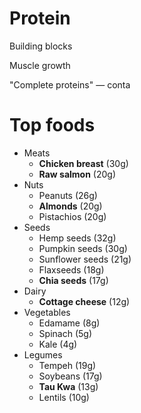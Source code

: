 # Protein

Building blocks

Muscle growth

"Complete proteins" — conta

# Top foods

* Meats
    * **Chicken breast** (30g)
    * **Raw salmon** (20g)
* Nuts
    * Peanuts (26g)
    * **Almonds** (20g)
    * Pistachios (20g)
* Seeds
    * Hemp seeds (32g)
    * Pumpkin seeds (30g)
    * Sunflower seeds (21g)
    * Flaxseeds (18g)
    * **Chia seeds** (17g)
* Dairy
    * **Cottage cheese** (12g)
* Vegetables
    * Edamame (8g)
    * Spinach (5g)
    * Kale (4g)
* Legumes
    * Tempeh (19g)
    * Soybeans (17g)
    * **Tau Kwa** (13g)
    * Lentils (10g)
